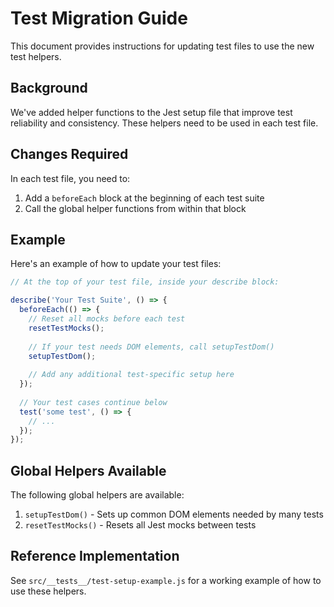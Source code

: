 # Test Migration Guide

This document provides instructions for updating test files to use the new test helpers.

## Background

We've added helper functions to the Jest setup file that improve test reliability and consistency.
These helpers need to be used in each test file.

## Changes Required

In each test file, you need to:

1. Add a `beforeEach` block at the beginning of each test suite
2. Call the global helper functions from within that block

## Example

Here's an example of how to update your test files:

```javascript
// At the top of your test file, inside your describe block:

describe('Your Test Suite', () => {
  beforeEach(() => {
    // Reset all mocks before each test
    resetTestMocks();
    
    // If your test needs DOM elements, call setupTestDom()
    setupTestDom();
    
    // Add any additional test-specific setup here
  });
  
  // Your test cases continue below
  test('some test', () => {
    // ...
  });
});
```

## Global Helpers Available

The following global helpers are available:

1. `setupTestDom()` - Sets up common DOM elements needed by many tests
2. `resetTestMocks()` - Resets all Jest mocks between tests

## Reference Implementation

See `src/__tests__/test-setup-example.js` for a working example of how to use these helpers.